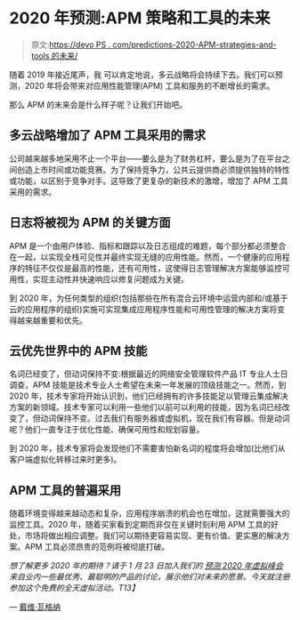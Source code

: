 # 2020 年预测:APM 策略和工具的未来

> 原文:[https://devo PS . com/predictions-2020-APM-strategies-and-tools 的未来/](https://devops.com/predictions-2020-the-future-of-apm-strategies-and-tools/)

随着 2019 年接近尾声，我 可以肯定地说，多云战略将会持续下去。我们可以预测，2020 年将会带来对应用性能管理(APM) 工具和服务的不断增长的需求。

那么 APM 的未来会是什么样子呢？让我们开始吧。

## **多云战略增加了 APM 工具采用的需求**

公司越来越多地采用不止一个平台——要么是为了财务杠杆，要么是为了在平台之间创造上市时间或功能竞赛。为了保持竞争力，公共云提供商必须提供独特的特性或功能，以区别于竞争对手。这导致了更复杂的新技术的激增，增加了 APM 工具采用的需求。

## **日志将被视为 APM 的关键方面**

APM 是一个由用户体验、指标和跟踪以及日志组成的难题，每个部分都必须整合在一起，以实现全栈可见性并最终实现无缝的应用性能。然而，一个健康的应用程序的特征不仅仅是最高的性能，还有可用性，这使得日志管理解决方案能够监控可用性，实现主动性并快速响应以修复问题成为关键。

到 2020 年，为任何类型的组织(包括那些在所有混合云环境中运营内部和/或基于云的应用程序的组织)实施可实现集成应用程序性能和可用性管理的解决方案将变得越来越重要和优先。

## **云优先世界中的 APM 技能**

名词已经变了，但动词保持不变:根据最近的网络安全管理软件产品 IT 专业人士日调查，APM 技能是技术专业人士希望在未来一年发展的顶级技能之一。然而，到 2020 年，技术专家将开始认识到，他们已经拥有的许多技能足以管理云集成解决方案的新领域。技术专家可以利用一些他们以前可以利用的技能，因为名词已经改变了，但动词保持不变。过去我们有服务器或虚拟机，现在我们有容器。但是动词呢？他们一直专注于优化性能、确保可用性和规划容量。

到 2020 年，技术专家将会发现他们不需要害怕新名词的程度将会增加(比他们从客户端虚拟化转移过来时更多)。

## **APM 工具的普遍采用**

随着环境变得越来越动态和复杂，应用程序崩溃的机会也在增加，这就需要强大的监控工具。2020 年，随着买家看到定期而非仅在关键时刻利用 APM 工具的好处，市场将做出相应调整。我们可以期待更容易实现、更有价值、更实惠的解决方案。APM 工具必须昂贵的范例将被彻底打破。

*想了解更多 2020 年的期待？请于 1 月 23 日加入我们的* [*预测 2020 年虚拟峰会*](https://predict2020.io/) *来自业内一些最优秀、最聪明的产品的讨论，展示他们对未来的愿景。今天就注册参加这个免费的全天虚拟活动。T13】*

— [戴维·瓦格纳](https://devops.com/author/david-wagner/)